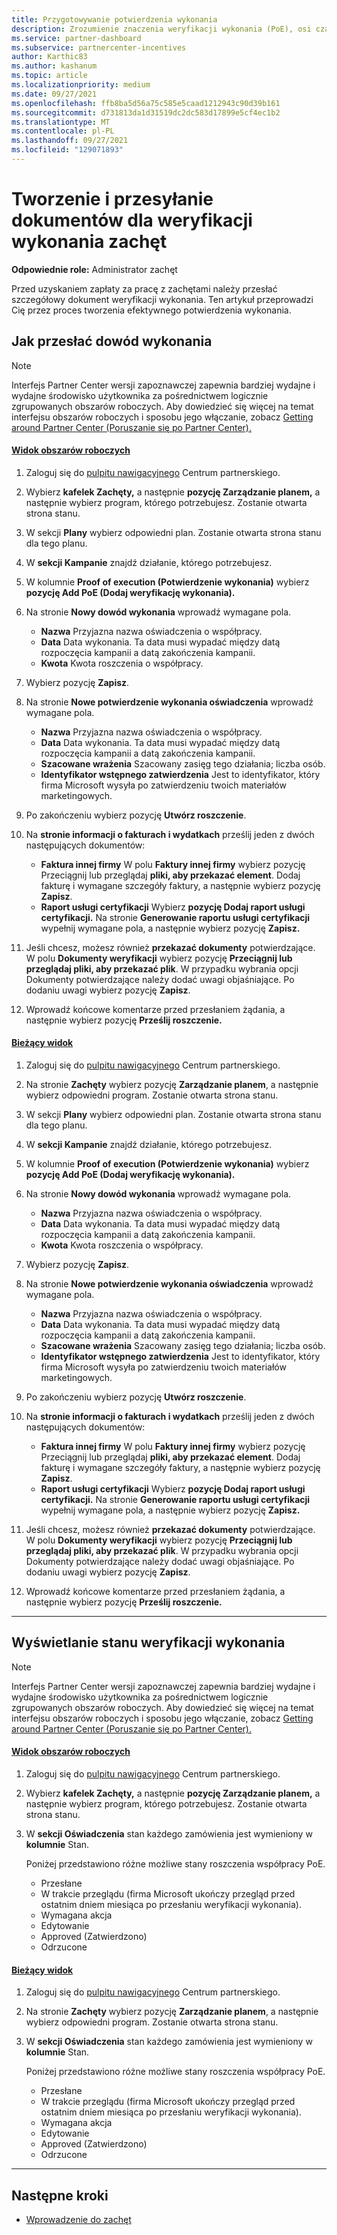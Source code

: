 ```yaml
---
title: Przygotowywanie potwierdzenia wykonania
description: Zrozumienie znaczenia weryfikacji wykonania (PoE), osi czasu, stanu wyświetlania i wytycznych dotyczących przesyłania.
ms.service: partner-dashboard
ms.subservice: partnercenter-incentives
author: Karthic83
ms.author: kashanum
ms.topic: article
ms.localizationpriority: medium
ms.date: 09/27/2021
ms.openlocfilehash: ffb8ba5d56a75c585e5caad1212943c90d39b161
ms.sourcegitcommit: d731813da1d31519dc2dc583d17899e5cf4ec1b2
ms.translationtype: MT
ms.contentlocale: pl-PL
ms.lasthandoff: 09/27/2021
ms.locfileid: "129071893"
---
```

# <a name="create-and-submit-documents-for-your-incentives-proof-of-execution"></a>Tworzenie i przesyłanie dokumentów dla weryfikacji wykonania zachęt

**Odpowiednie role:** Administrator zachęt

Przed uzyskaniem zapłaty za pracę z zachętami należy przesłać szczegółowy dokument weryfikacji wykonania. Ten artykuł przeprowadzi Cię przez proces tworzenia efektywnego potwierdzenia wykonania.

## <a name="how-to-submit-a-proof-of-execution"></a>Jak przesłać dowód wykonania

> [!NOTE]
> Interfejs Partner Center wersji zapoznawczej zapewnia bardziej wydajne i wydajne środowisko użytkownika za pośrednictwem logicznie zgrupowanych obszarów roboczych. Aby dowiedzieć się więcej na temat interfejsu obszarów roboczych i sposobu jego włączanie, zobacz [Getting around Partner Center (Poruszanie się po Partner Center).](get-around-partner-center.md#turn-workspaces-on-and-off)

#### <a name="workspaces-view"></a>[Widok obszarów roboczych](#tab/workspaces-view)

1. Zaloguj się do [pulpitu nawigacyjnego](https://partner.microsoft.com/dashboard/) Centrum partnerskiego.

2. Wybierz **kafelek Zachęty,** a następnie **pozycję Zarządzanie planem,** a następnie wybierz program, którego potrzebujesz. Zostanie otwarta strona stanu.

3. W sekcji **Plany** wybierz odpowiedni plan. Zostanie otwarta strona stanu dla tego planu.

4. W **sekcji Kampanie** znajdź działanie, którego potrzebujesz.

5. W kolumnie **Proof of execution (Potwierdzenie wykonania)** wybierz **pozycję Add PoE (Dodaj weryfikację wykonania).**

6. Na stronie **Nowy dowód wykonania** wprowadź wymagane pola.

   - **Nazwa**  Przyjazna nazwa oświadczenia o współpracy.
   - **Data**  Data wykonania. Ta data musi wypadać między datą rozpoczęcia kampanii a datą zakończenia kampanii.
   - **Kwota**  Kwota roszczenia o współpracy.

7. Wybierz pozycję **Zapisz**.

8. Na stronie **Nowe potwierdzenie wykonania oświadczenia** wprowadź wymagane pola.

   - **Nazwa**  Przyjazna nazwa oświadczenia o współpracy.
   - **Data**  Data wykonania. Ta data musi wypadać między datą rozpoczęcia kampanii a datą zakończenia kampanii.
   - **Szacowane wrażenia**   Szacowany zasięg tego działania; liczba osób.
   - **Identyfikator wstępnego zatwierdzenia**   Jest to identyfikator, który firma Microsoft wysyła po zatwierdzeniu twoich materiałów marketingowych.

9. Po zakończeniu wybierz pozycję **Utwórz roszczenie**.

10. Na **stronie informacji o fakturach i wydatkach** prześlij jeden z dwóch następujących dokumentów:
    - **Faktura innej firmy**  W polu **Faktury innej firmy** wybierz pozycję Przeciągnij lub przeglądaj **pliki, aby przekazać element**. Dodaj fakturę i wymagane szczegóły faktury, a następnie wybierz pozycję **Zapisz**.
    - **Raport usługi certyfikacji**  Wybierz **pozycję Dodaj raport usługi certyfikacji.** Na stronie **Generowanie raportu usługi certyfikacji** wypełnij wymagane pola, a następnie wybierz pozycję **Zapisz.**

11. Jeśli chcesz, możesz również **przekazać dokumenty** potwierdzające. W polu **Dokumenty weryfikacji** wybierz pozycję **Przeciągnij lub przeglądaj pliki, aby przekazać plik**. W przypadku wybrania opcji Dokumenty potwierdzające należy dodać uwagi objaśniające. Po dodaniu uwagi wybierz pozycję **Zapisz**.

12. Wprowadź końcowe komentarze przed przesłaniem żądania, a następnie wybierz pozycję **Prześlij roszczenie.**

#### <a name="current-view"></a>[Bieżący widok](#tab/current-view)

1. Zaloguj się do [pulpitu nawigacyjnego](https://partner.microsoft.com/dashboard/) Centrum partnerskiego.

2. Na stronie **Zachęty** wybierz pozycję **Zarządzanie planem**, a następnie wybierz odpowiedni program. Zostanie otwarta strona stanu.

3. W sekcji **Plany** wybierz odpowiedni plan. Zostanie otwarta strona stanu dla tego planu.

4. W **sekcji Kampanie** znajdź działanie, którego potrzebujesz.

5. W kolumnie **Proof of execution (Potwierdzenie wykonania)** wybierz **pozycję Add PoE (Dodaj weryfikację wykonania).**

6. Na stronie **Nowy dowód wykonania** wprowadź wymagane pola.

   - **Nazwa**  Przyjazna nazwa oświadczenia o współpracy.
   - **Data**  Data wykonania. Ta data musi wypadać między datą rozpoczęcia kampanii a datą zakończenia kampanii.
   - **Kwota**  Kwota roszczenia o współpracy.

7. Wybierz pozycję **Zapisz**.

8. Na stronie **Nowe potwierdzenie wykonania oświadczenia** wprowadź wymagane pola.

   - **Nazwa**  Przyjazna nazwa oświadczenia o współpracy.
   - **Data**  Data wykonania. Ta data musi wypadać między datą rozpoczęcia kampanii a datą zakończenia kampanii.
   - **Szacowane wrażenia**   Szacowany zasięg tego działania; liczba osób.
   - **Identyfikator wstępnego zatwierdzenia**   Jest to identyfikator, który firma Microsoft wysyła po zatwierdzeniu twoich materiałów marketingowych.

9. Po zakończeniu wybierz pozycję **Utwórz roszczenie**.

10. Na **stronie informacji o fakturach i wydatkach** prześlij jeden z dwóch następujących dokumentów:
    - **Faktura innej firmy**  W polu **Faktury innej firmy** wybierz pozycję Przeciągnij lub przeglądaj **pliki, aby przekazać element**. Dodaj fakturę i wymagane szczegóły faktury, a następnie wybierz pozycję **Zapisz**.
    - **Raport usługi certyfikacji**  Wybierz **pozycję Dodaj raport usługi certyfikacji.** Na stronie **Generowanie raportu usługi certyfikacji** wypełnij wymagane pola, a następnie wybierz pozycję **Zapisz.**

11. Jeśli chcesz, możesz również **przekazać dokumenty** potwierdzające. W polu **Dokumenty weryfikacji** wybierz pozycję **Przeciągnij lub przeglądaj pliki, aby przekazać plik**. W przypadku wybrania opcji Dokumenty potwierdzające należy dodać uwagi objaśniające. Po dodaniu uwagi wybierz pozycję **Zapisz**.

12. Wprowadź końcowe komentarze przed przesłaniem żądania, a następnie wybierz pozycję **Prześlij roszczenie.**

* * *

## <a name="view-the-status-of-a-proof-of-execution"></a>Wyświetlanie stanu weryfikacji wykonania

> [!NOTE]
> Interfejs Partner Center wersji zapoznawczej zapewnia bardziej wydajne i wydajne środowisko użytkownika za pośrednictwem logicznie zgrupowanych obszarów roboczych. Aby dowiedzieć się więcej na temat interfejsu obszarów roboczych i sposobu jego włączanie, zobacz [Getting around Partner Center (Poruszanie się po Partner Center).](get-around-partner-center.md#turn-workspaces-on-and-off)

#### <a name="workspaces-view"></a>[Widok obszarów roboczych](#tab/workspaces-view)

1. Zaloguj się do [pulpitu nawigacyjnego](https://partner.microsoft.com/dashboard/) Centrum partnerskiego.

2. Wybierz **kafelek Zachęty,** a następnie **pozycję Zarządzanie planem,** a następnie wybierz program, którego potrzebujesz. Zostanie otwarta strona stanu.

3. W **sekcji Oświadczenia** stan każdego zamówienia jest wymieniony w **kolumnie** Stan.

   Poniżej przedstawiono różne możliwe stany roszczenia współpracy PoE.

   - Przesłane
   - W trakcie przeglądu (firma Microsoft ukończy przegląd przed ostatnim dniem miesiąca po przesłaniu weryfikacji wykonania).
   - Wymagana akcja
   - Edytowanie
   - Approved (Zatwierdzono)
   - Odrzucone

#### <a name="current-view"></a>[Bieżący widok](#tab/current-view)

1. Zaloguj się do [pulpitu nawigacyjnego](https://partner.microsoft.com/dashboard/) Centrum partnerskiego.

2. Na stronie **Zachęty** wybierz pozycję **Zarządzanie planem**, a następnie wybierz odpowiedni program. Zostanie otwarta strona stanu.

3. W **sekcji Oświadczenia** stan każdego zamówienia jest wymieniony w **kolumnie** Stan.

   Poniżej przedstawiono różne możliwe stany roszczenia współpracy PoE.

   - Przesłane
   - W trakcie przeglądu (firma Microsoft ukończy przegląd przed ostatnim dniem miesiąca po przesłaniu weryfikacji wykonania).
   - Wymagana akcja
   - Edytowanie
   - Approved (Zatwierdzono)
   - Odrzucone

* * *

## <a name="next-steps"></a>Następne kroki

- [Wprowadzenie do zachęt](incentives-get-started-intro.md)
